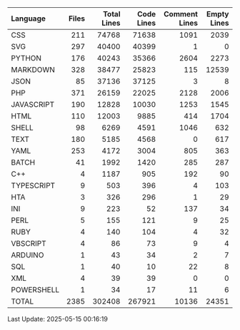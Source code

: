 | Language   |   Files |   Total Lines |   Code Lines |   Comment Lines |   Empty Lines |
|:-----------|--------:|--------------:|-------------:|----------------:|--------------:|
| CSS        |     211 |         74768 |        71638 |            1091 |          2039 |
| SVG        |     297 |         40400 |        40399 |               1 |             0 |
| PYTHON     |     176 |         40243 |        35366 |            2604 |          2273 |
| MARKDOWN   |     328 |         38477 |        25823 |             115 |         12539 |
| JSON       |      85 |         37136 |        37125 |               3 |             8 |
| PHP        |     371 |         26159 |        22025 |            2128 |          2006 |
| JAVASCRIPT |     190 |         12828 |        10030 |            1253 |          1545 |
| HTML       |     110 |         12003 |         9885 |             414 |          1704 |
| SHELL      |      98 |          6269 |         4591 |            1046 |           632 |
| TEXT       |     180 |          5185 |         4568 |               0 |           617 |
| YAML       |     253 |          4172 |         3004 |             805 |           363 |
| BATCH      |      41 |          1992 |         1420 |             285 |           287 |
| C++        |       4 |          1187 |          905 |             192 |            90 |
| TYPESCRIPT |       9 |           503 |          396 |               4 |           103 |
| HTA        |       3 |           326 |          296 |               1 |            29 |
| INI        |       9 |           223 |           52 |             137 |            34 |
| PERL       |       5 |           155 |          121 |               9 |            25 |
| RUBY       |       4 |           140 |          104 |               4 |            32 |
| VBSCRIPT   |       4 |            86 |           73 |               9 |             4 |
| ARDUINO    |       1 |            43 |           34 |               2 |             7 |
| SQL        |       1 |            40 |           10 |              22 |             8 |
| XML        |       4 |            39 |           39 |               0 |             0 |
| POWERSHELL |       1 |            34 |           17 |              11 |             6 |
| TOTAL      |    2385 |        302408 |       267921 |           10136 |         24351 |

Last Update: 2025-05-15 00:16:19
